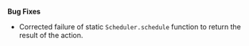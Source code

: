 **Bug Fixes**

* Corrected failure of static `Scheduler.schedule` function to return the result of the action.